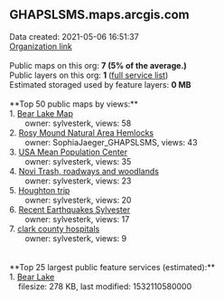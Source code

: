 <h2>GHAPSLSMS.maps.arcgis.com</h2> Data created: 2021-05-06 16:51:37 <br /><a target='new' href='https://GHAPSLSMS.maps.arcgis.com'>Organization link</a><br /><br />Public maps on this org: <b>7 (5% of the average.)</b><br />Public layers on this org: <b>1 </b>(<a target='new' href='https://services.arcgis.com/fEZMGb4v0RcmE7gG/ArcGIS/rest/services'>full service list</a>)<br />Estimated storaged used by feature layers: <b>0 MB</b><br /><br />**Top 50 public maps by views:**<br />  1. <a target='new' href='https://www.arcgis.com/home/item.html?id=e9b5e810eb0b4626aab08f4ff0c08bbc'>Bear Lake Map</a> <br />  &nbsp;&nbsp;&nbsp;&nbsp; &nbsp;&nbsp;owner: sylvesterk, views: 58<br />  2. <a target='new' href='https://www.arcgis.com/home/item.html?id=7a2485bbef48401d9c38367cb383bbe3'>Rosy Mound Natural Area Hemlocks</a> <br />  &nbsp;&nbsp;&nbsp;&nbsp; &nbsp;&nbsp;owner: SophiaJaeger_GHAPSLSMS, views: 43<br />  3. <a target='new' href='https://www.arcgis.com/home/item.html?id=65c3b32f1dc246d4bee5460b5e7a4974'>USA Mean Population Center</a> <br />  &nbsp;&nbsp;&nbsp;&nbsp; &nbsp;&nbsp;owner: sylvesterk, views: 35<br />  4. <a target='new' href='https://www.arcgis.com/home/item.html?id=29dd03dcd1eb48668274c85e653fe075'>Novi Trash, roadways and woodlands</a> <br />  &nbsp;&nbsp;&nbsp;&nbsp; &nbsp;&nbsp;owner: sylvesterk, views: 23<br />  5. <a target='new' href='https://www.arcgis.com/home/item.html?id=b3f0162250e04dc780688504fad43154'>Houghton trip</a> <br />  &nbsp;&nbsp;&nbsp;&nbsp; &nbsp;&nbsp;owner: sylvesterk, views: 20<br />  6. <a target='new' href='https://www.arcgis.com/home/item.html?id=41aaa14fa81c4251b848c56ccf3493b8'>Recent Earthquakes Sylvester</a> <br />  &nbsp;&nbsp;&nbsp;&nbsp; &nbsp;&nbsp;owner: sylvesterk, views: 17<br />  7. <a target='new' href='https://www.arcgis.com/home/item.html?id=51da99e8d5554ed4b5bbbbe1b6e857f4'>clark county hospitals</a> <br />  &nbsp;&nbsp;&nbsp;&nbsp; &nbsp;&nbsp;owner: sylvesterk, views: 9<br /><br /><br />**Top 25 largest public feature services (estimated):**<br /> 1. <a target='new' href='https://www.arcgis.com/home/item.html?id=18417c433a174ff49614d54db4d5a432'>Bear Lake</a><br /> &nbsp;&nbsp;&nbsp;&nbsp;filesize: 278 KB, last modified: 1532110580000<br />